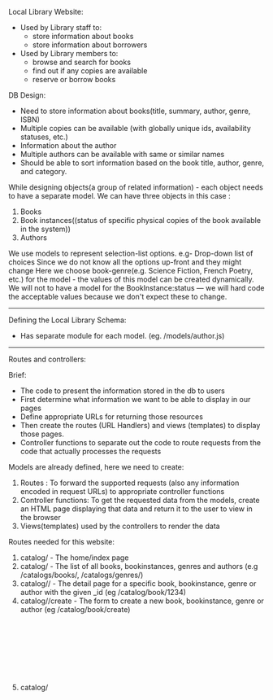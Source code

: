Local Library Website:
- Used by Library staff to:
  * store information about books
  * store information about borrowers
- Used by Library members to:
  * browse and search for books
  * find out if any copies are available
  * reserve or borrow books

DB Design:
- Need to store information about books(title, summary, author, genre, ISBN)
- Multiple copies can be available (with globally unique ids, availability statuses, etc.)
- Information about the author
- Multiple authors can be available with same or similar names
- Should be able to sort information based on the book title, author, genre, and category.

While designing objects(a group of related information) - each object needs to have a separate model.
We can have three objects in this case :
1) Books
2) Book instances((status of specific physical copies of the book available in the system))
3) Authors

We use models to represent selection-list options. e.g- Drop-down list of choices
Since we do not know all the options up-front and they might change
Here we choose book-genre(e.g. Science Fiction, French Poetry, etc.) for the model - the values of this model can be created dynamically.
We will not to have a model for the BookInstance:status — we will hard code the acceptable values because we don't expect these to change.

--------------------

Defining the Local Library Schema:
- Has separate module for each model. (eg. /models/author.js)

--------------------

Routes and controllers:

Brief:
- The code to present the information stored in the db to users
- First determine what information we want to be able to display in our pages
- Define appropriate URLs for returning those resources
- Then create the routes (URL Handlers) and views (templates) to display those pages.
- Controller functions to separate out the code to route requests from the code that actually processes the requests

Models are already defined, here we need to create:
1) Routes : To forward the supported requests (also any information encoded in request URLs) to appropriate controller functions
2) Controller functions: To get the requested data from the models, create an HTML page displaying that data and return it to the user to view in the browser
3) Views(templates) used by the controllers to render the data

Routes needed for this website:
1) catalog/ - The home/index page
2) catalog/<object> - The list of all books, bookinstances, genres and authors (e.g /catalogs/books/, /catalogs/genres/)
3) catalog/<object>/<id> - The detail page for a specific book, bookinstance, genre or author with the given _id (eg /catalog/book/1234)
4) catalog/<object>/create - The form to create a new book, bookinstance, genre or author (eg /catalog/book/create)
5) catalog/<object>/<id>/update - The form to update a specific book, bookinstance, genre or author with the given _id field value (eg /catalog/book/1234/update)
6) catalog/<object>/<id>/delete - The form to update a specific book, bookinstance, genre or author with the given _id field value (eg /catalog/book/1234/delete)

--------------------

Displaying library data:

Gist:
- Display the library books and other data
- Homepage : shows how many records we have of each model type
- List page
- Detail page

Library website base template:

- Will have a sidebar with links for the different pages
- Main content area that we'll override in each of our individual pages

Individual Pages:

- Home page:
  * Accessible from either the site('/') or catalog('/catalog') root.
  * Displays some static text describing the site along with dynamically calculated "counts" of different record types in the database

   Dynamically calculating the "counts":
   * The controller function (/controllers/book-controller.js) fetches the information about how many
        - book
        - bookInstance
        - available 'bookInstance'
        - author
        - genre
    records we have in the database.
    * It needs to render this data in a template to create in HTML page
    * It needs to return this in an HTTP response

    * countDocuments() method is used to get the number of instances of each model. This is called on a model.


_____________________

Mini challenge:
Create a new route in /routes/users.js that will display the text "You're so cool" at URL /users/cool/. Test it by running the server and visiting http://localhost:3000/users/cool/

Route: The route defines a callback that will be invoked whenever an HTTP GET request with the correct pattern is detected.

Steps:
1) Here the aim is to create a route (/users/cool)
2) So in users.js file replace the first parameter from '/' to '/cool'
 3) Visit http://localhost:3000/users/cool/ and test the result.

--------------------




